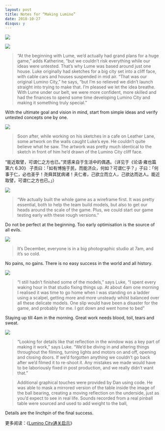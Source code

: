 ```yaml
---
layout: post
title: Notes for “Making Lumino”
date: 2018-10-27
disqus: y
---
```


![](/figures/p55165191.jpg)

![](/figures/p55165230.jpg)

> “At the beginning with Lume, we’d actually had grand plans for a huge game,” adds Katherine, “but we couldn’t risk everything while our ideas were untested. That’s why Lume was based around just one house. Luke originally had sketches for a big city set into a cliff face, with cable cars and houses suspended in mid air. “That was our original Lumino City,” he says, “but I’m so relieved we didn’t launch straight into trying to make that. I’m pleased we let the idea breathe. With Lume under our belt, we were more confident, more skilled and had the finances to spend some time developing Lumino City and making it something truly special.”

With the ultimate goal and vision in mind, start from simple ideas and verify untested concepts one by one.

![](/figures/p55165173.jpg)

> Soon after, while working on his sketches in a cafe on Leather Lane, some artwork on the walls caught Luke’s eye. He couldn’t quite believe what he saw. The artwork was pretty much identical to the sketch in front of him he’d drawn of the Lumino City cliff face.

“能近取譬，可谓仁之方也已。”灵感来自于生活中的偶遇。（详见于《论语·雍也篇第六 6.30》 子贡曰：「如有博施于民，而能济众，何如？可谓仁乎？」子曰：「何事于仁，必也圣乎！尧舜其犹病诸！夫仁者，己欲立而立人，己欲达而达人。能近取譬，可谓仁之方也已。」）

![](/figures/p55165241.jpg)

> “We actually built the whole game as a wireframe first. It was pretty essential, both to help the team build models, but also to get our heads around the scale of the game. Plus, we could start our game testing early with these rough versions.”

Do not be perfect at the beginning. Too early optimisation is the source of all evils.

![](/figures/p55165281.jpg)

> It’s December, everyone is in a big photographic studio at 7am, and it’s so cold.

No pains, no gains. There is no easy success in the world and all history.

![](/figures/p55165214.jpg)

> “I still hadn’t finished some of the models,” says Luke, “I spent every waking hour in that studio fixing things up. At about 4am one morning I realised it was time to go home when I was standing on a ladder using a scalpel, getting more and more unsteady whilst balanced over all these delicate models. One slip would have been a disaster for the game, and probably for me. I got down and went home to bed”

Staying up till 4am in the morning. Great work needs blood, toil, tears and sweat.

![](/figures/p55165268.jpg)

> “Looking for details like that reflection in the window was a key part of making it work,” says Luke. “We’d be diving in and altering things throughout the filming, turning lights and motors on and off, opening and closing doors. If we’d forgotten anything we couldn’t go back after we’d filmed it to re-shoot it. Any mistakes we made would have to be laboriously fixed in post production, and we really didn’t want that.”

> Additional graphical touches were provided by Dan using code. He was able to mask a mirrored version of the table inside the image of the ball bearing, creating a moving reflection on the underside, just as you’d expect to see in real life. Sounds recorded from a real pinball table were sourced and used to add weight to the ball,

Details are the linchpin of the final success.

更多阅读：《[Lumino City通关启示](https://www.douban.com/note/692143998/)》

